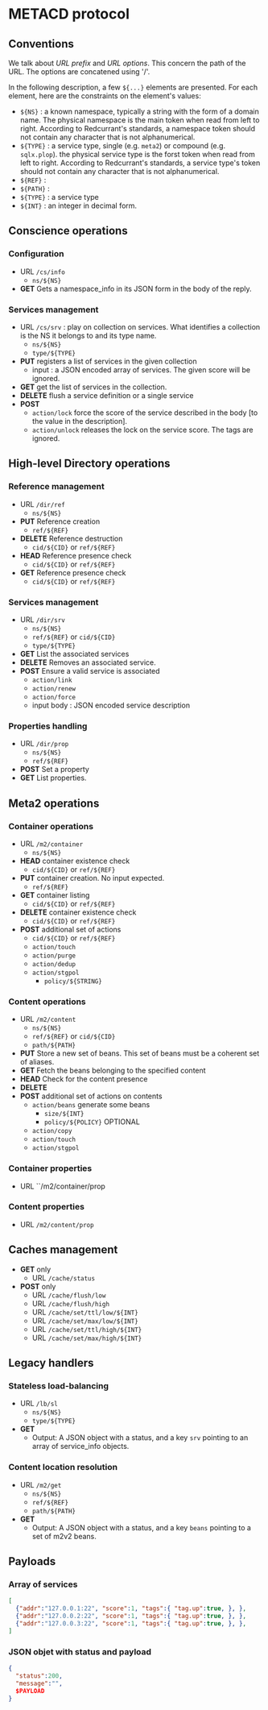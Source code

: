 # METACD protocol

## Conventions

We talk about *URL prefix* and *URL options*. This concern the path of the URL. The options are concatened using '/'.

In the following description, a few ``${...}`` elements are presented. For each element, here are the constraints on the element's values:
  * ``${NS}`` : a known namespace, typically a string with the form of a domain name. The physical namespace is the main token when read from left to right. According to Redcurrant's standards, a namespace token should not contain any character that is not alphanumerical.
  * ``${TYPE}`` :  a service type, single (e.g. ``meta2``) or compound (e.g. ``sqlx.plop``). the physical service type is the forst token when read from left to right. According to Redcurrant's standards, a service type's  token should not contain any character that is not alphanumerical.
  * ``${REF}`` : 
  * ``${PATH}`` : 
  * ``${TYPE}`` : a service type
  * ``${INT}`` : an integer in decimal form.

## Conscience operations

### Configuration
  * URL ``/cs/info``
    * ``ns/${NS}``
  * **GET** Gets a namespace\_info in its JSON form in the body of the reply.

### Services management
  * URL ``/cs/srv`` : play on collection on services. What identifies a collection is the NS it belongs to and its type name.
    * ``ns/${NS}``
    * ``type/${TYPE}``
  * **PUT** registers a list of services in the given collection
    * input : a JSON encoded array of services. The given score will be ignored.
  * **GET** get the list of services in the collection.
  * **DELETE** flush a service definition or a single service
  * **POST**
    * ``action/lock`` force the score of the service described in the body [to the value in the description].
    * ``action/unlock`` releases the lock on the service score. The tags are ignored.

## High-level Directory operations

### Reference management
  * URL ``/dir/ref``
    * ``ns/${NS}``
  * **PUT** Reference creation
    * ``ref/${REF}``
  * **DELETE** Reference destruction
    * ``cid/${CID}`` or ``ref/${REF}``
  * **HEAD** Reference presence check
    * ``cid/${CID}`` or ``ref/${REF}``
  * **GET** Reference presence check
    * ``cid/${CID}`` or ``ref/${REF}``

### Services management
  * URL ``/dir/srv``
    * ``ns/${NS}``
    * ``ref/${REF}`` or ``cid/${CID}``
    * ``type/${TYPE}``
  * **GET** List the associated services
  * **DELETE** Removes an associated service.
  * **POST** Ensure a valid service is associated
    * ``action/link`` 
    * ``action/renew`` 
    * ``action/force`` 
    * input body : JSON encoded service description

### Properties handling
  * URL ``/dir/prop``
    * ``ns/${NS}``
    * ``ref/${REF}``
  * **POST** Set a property
  * **GET** List properties.

## Meta2 operations

### Container operations
  * URL ``/m2/container``
    * ``ns/${NS}``
  * **HEAD** container existence check
    * ``cid/${CID}`` or ``ref/${REF}``
  * **PUT** container creation. No input expected.
    * ``ref/${REF}``
  * **GET** container listing
    * ``cid/${CID}`` or ``ref/${REF}``
  * **DELETE** container existence check
    * ``cid/${CID}`` or ``ref/${REF}``
  * **POST** additional set of actions
    * ``cid/${CID}`` or ``ref/${REF}``
    * ``action/touch``
    * ``action/purge``
    * ``action/dedup``
    * ``action/stgpol``
	  * ``policy/${STRING}``

### Content operations
  * URL ``/m2/content``
    * ``ns/${NS}``
    * ``ref/${REF}`` or ``cid/${CID}``
    * ``path/${PATH}``
  * **PUT** Store a new set of beans. This set of beans must be a coherent set of aliases.
  * **GET** Fetch the beans belonging to the specified content
  * **HEAD** Check for the content presence
  * **DELETE** 
  * **POST** additional set of actions on contents
    * ``action/beans`` generate some beans
      * ``size/${INT}``
      * ``policy/${POLICY}`` OPTIONAL
    * ``action/copy``
    * ``action/touch``
    * ``action/stgpol``

### Container properties
  * URL ``/m2/container/prop

### Content properties
  * URL ``/m2/content/prop``

## Caches management
  * **GET** only
    * URL ``/cache/status``
  * **POST** only
    * URL ``/cache/flush/low``
    * URL ``/cache/flush/high``
    * URL ``/cache/set/ttl/low/${INT}``
    * URL ``/cache/set/max/low/${INT}``
    * URL ``/cache/set/ttl/high/${INT}``
    * URL ``/cache/set/max/high/${INT}``

## Legacy handlers

### Stateless load-balancing
  * URL ``/lb/sl`` 
    * ``ns/${NS}``
    * ``type/${TYPE}``
  * **GET**
    * Output: A JSON object with a status, and a key ``srv`` pointing to an array of service\_info objects.

### Content location resolution
  * URL ``/m2/get``
    * ``ns/${NS}``
    * ``ref/${REF}``
    * ``path/${PATH}``
  * **GET**
    * Output: A JSON object with a status, and a key ``beans`` pointing to a set of m2v2 beans.

## Payloads
### Array of services
```json
[
  {"addr":"127.0.0.1:22", "score":1, "tags":{ "tag.up":true, }, },
  {"addr":"127.0.0.2:22", "score":1, "tags":{ "tag.up":true, }, },
  {"addr":"127.0.0.3:22", "score":1, "tags":{ "tag.up":true, }, },
]
```
### JSON objet with status and payload
```json
{
  "status":200,
  "message":"",
  $PAYLOAD
}
```
